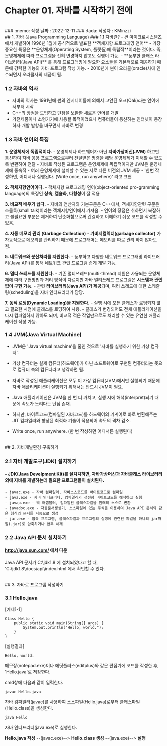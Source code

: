 # Chapter 01. 자바를 시작하기 전에   
<br/>
###   :memo: 작성 날짜 : 2022-12-11
###  :tada: 작성자 : KMinzzi   
<br/>
##  1. 자바 (Java Programming Language)
### 1.1 자바란?
 - 썬 마이크로시스템즈에서 개발하여 1996년 1월에 공식적으로 발표한 **객체지향 프로그래밍 언어**
 -  가장 중요한 특징은 **운영체제(Operating System, 플랫폼)에 독립적**이라는 것이다. 즉, 운영체제에 따라 프로그램을 전혀 변경하지 않고도 실행이 가능.
 - **풍부한 클래스 라이브러리(Java API)** 를 통해 프로그래밍에 필요한 요소들을 기본적으로 제공하기 때문에 강력한 기능의 자바 프로그램 작성 가능.
 - 2010년에 썬이 오라클(oracle)사에 인수되면서 오라클사의 제품이 됨.

### 1.2 자바의 역사
 - 자바의 역사는 1991년에 썬의 엔지니어들에 의해서 고안된 오크(Oak)라는 언어에서부터 시작
 - C++의 장점을 도입하고 단점을 보완한 새로운 언어를 개발
 - 가전제품이나 소형기기에 사용될 목적이었으나 컴퓨터들이 통신하는 인터넷이 등장하자 개발 발향을 바꾸면서 자바로 변경
 
 ### 1.3 자바 언어의 특징
  **1. 운영체제에 독립적이다.**
	   - 운영체제나 하드웨어가 아닌 **자바가상머신(JVM)** 하고만 통신하여 자바 응용 프로그램으로부터 전달받은 명령을 해당 운영체제가 이해할 수 있도록 변환하여 전달
	   - 자바로 작성된 프로그램은 운영체제에 독립적이지만 JVM은 운영체제에 종속적
	   - 여러 운영체제에 설치할 수 있는 서로 다른 버전의 JVM 제공
	   - '한번 작성하면, 어디서나 실행된다. (Write once, run anywhere)' 라고 표현
	   
  **2. 객체지향언어이다.**
	   - 객체지향 프로그래밍 언어(object-oriented pro-gramming language)의 특징인 **상속, 캡슐화, 다형성**이 잘 적용
	   
 **3. 비교적 배우기 쉽다.**
	   - 자바의 연산자와 기본구문은 C++에서, 객체지향관련 구문은 스몰톡(small talk)이라는 객체지향언어에서 가져옴.
	   - 언어의 장점은 취하면서 복잡하고 불필요한 부분은 제거하여 단순화함으로써 간결하고 이해하기 쉬운 코드를 작성할 수 있음.
	   
  **4. 자동 메모리 관리 (Garbage Collection)**
	  - **가비지컬렉터(garbage collector)** 가 자동적으로 메모리를 관리하기 때문에 프로그래머는 메모리를 따로 관리 하지 않아도 됨.
	  
  **5. 네트워크와 분산처리를 지원한다.**
	  - 풍부하고 다양한 네트워크 프로그래밍 라이브러리(Java API)를 통해 네트워크 관련 프로그램 쉽게 개발 가능.

**6. 멀티 쓰레드를 지원한다.**
	- 기존 멀티쓰레드(multi-thread) 지원은 사용되는 운영체제에 따라 구현방법과 처리 방식이 다르지만 자바 멀티쓰레드 프로그램은 **시스템과 관련없이 구현 가능**.
	- 관련 **라이브러리(Java API)가 제공**되며, 여러 쓰레드에 대한 스케줄링(scheduling)을 자바 인터프리터가 담당.

**7. 동적 로딩(Dynamic Loading)을 지원한다.**
	- 실행 시에 모든 클래스가 로딩되지 않고 필요한 시점에 클래스를 로딩하여 사용.
	- 클래스가 변경되어도 전체 애플리케이션을 다시 컴파일하지 않아도 되며, 비교적 적은 작업만으로도 처리할 수 있는 유연한 애플리케이션 작성 가능.

 ### 1.4 JVM(Java Virtual Machine)
 - JVM은 'Java virtual machine'을 줄인 것으로 '자바를 실행하기 위한 가상 컴퓨터'.
 - 가상 컴퓨터는 실제 컴퓨터(하드웨어)가 아닌 소프트웨어로 구현된 컴퓨터라는 뜻으로 컴퓨터 속의 컴퓨터라고 생각하면 됨.
 - 자바로 작성된 애플리케이션은 모두 이 가상 컴퓨터(JVM)에서만 실행되기 때문에 자바 애플리케이션이 실행되기 위해서는 반드시 JVM이 필요.

 - Java 애플리케이션은 JVM을 한 번 더 거치고, 실행 시에 해석(interpret)되기 때문에 속도가 느리다는 단점 존재.
 - 하지만, 바이트코드(컴파일된 자바코드)를 하드웨어의 기계어로 바로 변환해주는 JIT 컴파일러와 향상된 최적화 기술이 적용되어 속도의 격차 감소.
 - Write once, run anywhere. (한 번 작성하면 어디서든 실행된다)
<br/>
##  2. 자바개발환경 구축하기

### 2.1 자바 개발도구(JDK) 설치하기

#### - JDK(Java Develpment Kit)를 설치치하면, 자바가상머신과 자바클래스 라이브러리외에 자바를 개발하는데 필요한 프로그램들이 설치된다.

	- javac.exe - 자바 컴파일러, 자바소스코드를 바이트코드로 컴파일
	- java.exe - 자바 인터프리터, 컴파일러가 생선항 바이트코드를 해석하고 실행
	- javap.exe - 역 어셈블러, 컴파일된 클래스파일을 원래의 소스로 변환
	- javadoc.exe - 자동문서생성기, 소스파일에 있는 주석을 이용하여 Java API 문서와 같은 형식의 문서를 자동으로 생성
	- jar.exe - 압축 프로그램, 클래스파일과 프로그램의 실행에 관련된 파일을 하나의 jar파일(.jar)로 압축하거나 압축 해제

### 2.2 Java API 문서 설치하기
#### http://java.sun.com/ 에서 다운
Java API 문서가 C:\jdk1.8 에 설치되었다고 할 때, 'C:\jdk1.8\docs\api\index.html'에서 확인할 수 있다.

<br/>
##  3. 자바로 프로그램 작성하기

### 3.1 Hello.java
[예제1-1]
```
Class Hello {
	public static void main(String[] args) {
		System.out.println("Hello, world.");
	}
}
```
   
   [실행결과]
```
Hello, world.
```
메모장(notepad.exe)이나 에딧플러스(editplus)와 같은 편집기에 코드를 작성한 후, 'Hello.java'로 저장한다.

cmd창에 다음과 같이 입력한다.

```
javac Hello.java
```
자바 컴파일러(javac)를 사용하여 소스파일(Hello.java)로부터 클래스파일(Hello.class)을 생성한다.
```
java Hello
```
자바 인터프리터(java.exe)로 실행한다.

**Hello.java 작성** --(javac.exe)--> **Hello.class 생성** --(java.exe)--> **실행**



